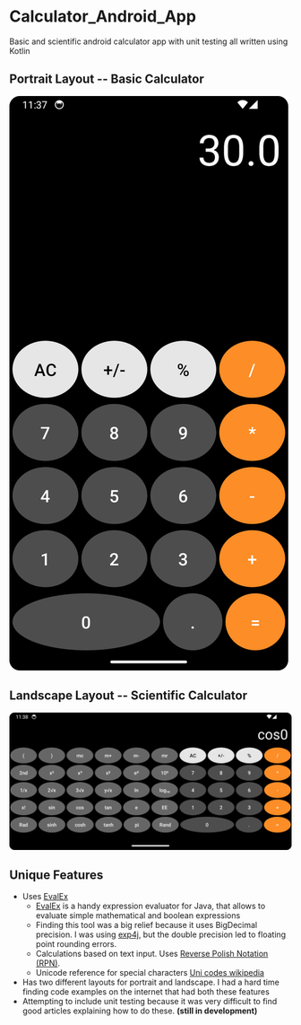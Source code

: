 # Calculator_Android_App
Basic and scientific android calculator app with unit testing all written using Kotlin
<br>

## Portrait Layout -- Basic Calculator
![Simple Calculator Portrait Layout](./images/Screenshot_20240706_233721.png)
<br>

## Landscape Layout -- Scientific Calculator
![Scientific Calculator Landscape Layout](./images/Screenshot_20240706_233809.png)
<br>

## Unique Features
* Uses [EvalEx](https://github.com/uklimaschewski/EvalEx)
  * [EvalEx](https://github.com/uklimaschewski/EvalEx) is a handy expression evaluator for Java, that allows to evaluate simple mathematical and boolean expressions
  * Finding this tool was a big relief because it uses BigDecimal precision.  I was using [exp4j](https://github.com/fasseg/exp4j), but the double precision led to floating point rounding errors.
  * Calculations based on text input.  Uses [Reverse Polish Notation (RPN)](https://en.wikipedia.org/wiki/Reverse_Polish_notation).
  * Unicode reference for special characters [Uni codes wikipedia](https://en.wikipedia.org/wiki/List_of_Unicode_characters)
* Has two different layouts for portrait and landscape.  I had a hard time finding code examples on the internet that had both these features
* Attempting to include unit testing because it was very difficult to find good articles explaining how to do these.  **(still in development)**
  <br>
